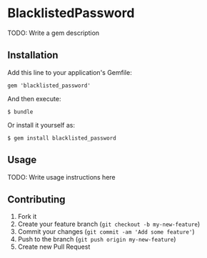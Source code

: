 # BlacklistedPassword

TODO: Write a gem description

## Installation

Add this line to your application's Gemfile:

    gem 'blacklisted_password'

And then execute:

    $ bundle

Or install it yourself as:

    $ gem install blacklisted_password

## Usage

TODO: Write usage instructions here

## Contributing

1. Fork it
2. Create your feature branch (`git checkout -b my-new-feature`)
3. Commit your changes (`git commit -am 'Add some feature'`)
4. Push to the branch (`git push origin my-new-feature`)
5. Create new Pull Request
